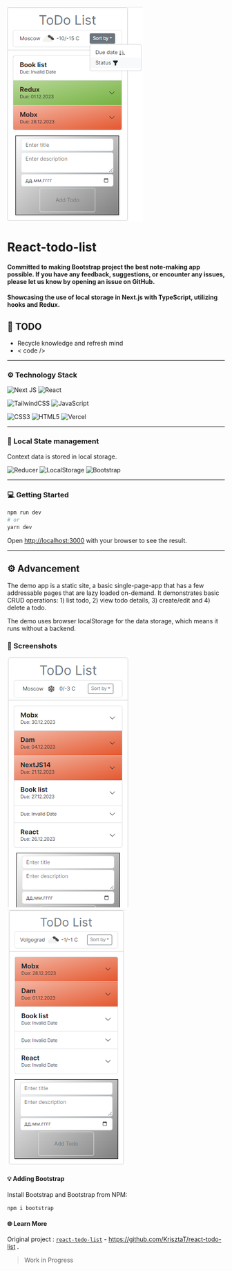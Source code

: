 ![Screenshot](public/1.bmp)

# React-todo-list

[//]: # (#### A project built for resurrecting the countless abandonware repos littering GitHub. The goal is to make it easier to turn any repo, no matter how old, and turn it into a working GitHub Codespace.)
[//]: # (#### Thrilled to introduce the official release of Bootstrap project, your all-in-one note-making app! 🚀)
#### Committed to making Bootstrap project the best note-making app possible. If you have any feedback, suggestions, or encounter any issues, please let us know by opening an issue on GitHub.
#### Showcasing the use of local storage in Next.js with TypeScript, utilizing hooks and Redux.
[//]: # (Thank  for you choosing. We hope you enjoy this release, and we look forward to enhancing your note-taking journey in the future!)

## 📖 TODO
- Recycle knowledge and refresh mind
- < code />


-------------------------------------------------

### ⚙️ Technology Stack

![Next JS](https://img.shields.io/badge/Next-black?style=for-the-badge&logo=next.js&logoColor=white)
![React](https://img.shields.io/badge/react-%2320232a.svg?style=for-the-badge&logo=react&logoColor=%2361DAFB)


![TailwindCSS](https://img.shields.io/badge/tailwindcss-%2338B2AC.svg?style=for-the-badge&logo=tailwind-css&logoColor=white)
![JavaScript](https://img.shields.io/badge/javascript-%23323330.svg?style=for-the-badge&logo=javascript&logoColor=%23F7DF1E)

![CSS3](https://img.shields.io/badge/css3-%231572B6.svg?style=for-the-badge&logo=css3&logoColor=white)
![HTML5](https://img.shields.io/badge/html5-%23E34F26.svg?style=for-the-badge&logo=html5&logoColor=white)
![Vercel](https://img.shields.io/badge/vercel-%23000000.svg?style=for-the-badge&logo=vercel&logoColor=white)


-------------------------------------------------
### 📝 Local State management
Context data is stored in local storage.

![Reducer](https://img.shields.io/badge/Reducer-%2320232a.svg?style=for-the-badge&logo=react&logoColor=%2361DAFB)
![LocalStorage](https://img.shields.io/badge/LocalStorage-%2320232a.svg?style=for-the-badge&logo=react&logoColor=%2361DAFB)
![Bootstrap](https://img.shields.io/badge/Bootstrap-%2320232a.svg?style=for-the-badge&logo=react&logoColor=%2361DAFB)


-------------------------------------------------
### ‍💻 Getting Started
```bash
npm run dev
# or
yarn dev
```
Open [http://localhost:3000](http://localhost:3000) with your browser to see the result.

-------------------------------------------------
## ⚙️ Advancement
The demo app is a static site, a basic single-page-app that has a few
addressable pages that are lazy loaded on-demand. It demonstrates basic CRUD
operations: 1) list todo, 2) view todo details, 3) create/edit and 4)
delete a todo.

The demo uses browser localStorage for the data storage, which means it runs
without a backend.

### 📸 Screenshots
![Screenshot](public/2.bmp)
![Screenshot](public/3.bmp)

#### 💡 Adding Bootstrap
Install Bootstrap and Bootstrap from NPM:
```
npm i bootstrap
```

#### 🌐 Learn More

Original project : [`react-todo-list`](https://github.com/KrisztaT/react-todo-list) - https://github.com/KrisztaT/react-todo-list .

> Work in Progress


